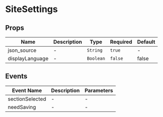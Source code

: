 # SiteSettings

## Props

<!-- @vuese:SiteSettings:props:start -->
|Name|Description|Type|Required|Default|
|---|---|---|---|---|
|json_source|-|`String`|`true`|-|
|displayLanguage|-|`Boolean`|`false`|false|

<!-- @vuese:SiteSettings:props:end -->


## Events

<!-- @vuese:SiteSettings:events:start -->
|Event Name|Description|Parameters|
|---|---|---|
|sectionSelected|-|-|
|needSaving|-|-|

<!-- @vuese:SiteSettings:events:end -->


